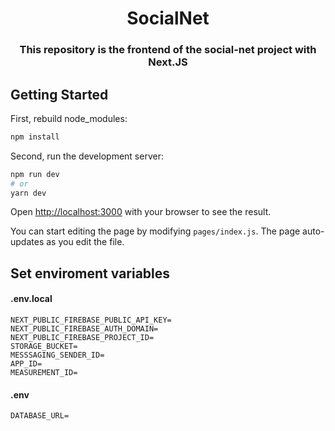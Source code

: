 
<h1 align="center">SocialNet</h1>

<h3 align="center">
  This repository is the frontend of the social-net project with Next.JS
</h3>

## Getting Started

First, rebuild node_modules:

```bash
npm install
```

Second, run the development server:

```bash
npm run dev
# or
yarn dev
```

Open [http://localhost:3000](http://localhost:3000) with your browser to see the result.

You can start editing the page by modifying `pages/index.js`. The page auto-updates as you edit the file.


## Set enviroment variables

#### .env.local

```
NEXT_PUBLIC_FIREBASE_PUBLIC_API_KEY=
NEXT_PUBLIC_FIREBASE_AUTH_DOMAIN=
NEXT_PUBLIC_FIREBASE_PROJECT_ID=
STORAGE_BUCKET=
MESSSAGING_SENDER_ID=
APP_ID=
MEASUREMENT_ID=
```

#### .env

```
DATABASE_URL=
```

